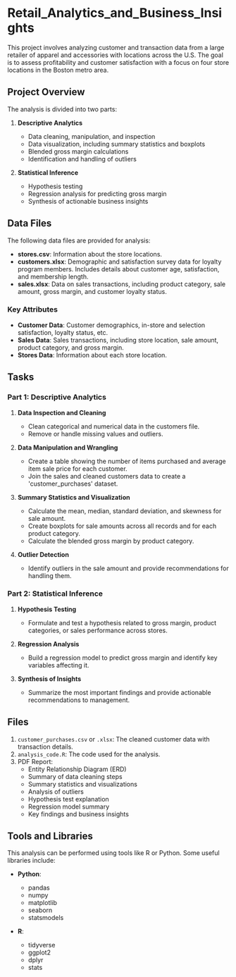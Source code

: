 # Retail_Analytics_and_Business_Insights

This project involves analyzing customer and transaction data from a large retailer of apparel and accessories with locations across the U.S. The goal is to assess profitability and customer satisfaction with a focus on four store locations in the Boston metro area.

## Project Overview

The analysis is divided into two parts:

1. **Descriptive Analytics**
   - Data cleaning, manipulation, and inspection
   - Data visualization, including summary statistics and boxplots
   - Blended gross margin calculations
   - Identification and handling of outliers

2. **Statistical Inference**
   - Hypothesis testing
   - Regression analysis for predicting gross margin
   - Synthesis of actionable business insights

## Data Files

The following data files are provided for analysis:

- **stores.csv**: Information about the store locations.
- **customers.xlsx**: Demographic and satisfaction survey data for loyalty program members. Includes details about customer age, satisfaction, and membership length.
- **sales.xlsx**: Data on sales transactions, including product category, sale amount, gross margin, and customer loyalty status.

### Key Attributes

- **Customer Data**: Customer demographics, in-store and selection satisfaction, loyalty status, etc.
- **Sales Data**: Sales transactions, including store location, sale amount, product category, and gross margin.
- **Stores Data**: Information about each store location.

## Tasks

### Part 1: Descriptive Analytics

1. **Data Inspection and Cleaning**
   - Clean categorical and numerical data in the customers file.
   - Remove or handle missing values and outliers.
   
2. **Data Manipulation and Wrangling**
   - Create a table showing the number of items purchased and average item sale price for each customer.
   - Join the sales and cleaned customers data to create a 'customer_purchases' dataset.

3. **Summary Statistics and Visualization**
   - Calculate the mean, median, standard deviation, and skewness for sale amount.
   - Create boxplots for sale amounts across all records and for each product category.
   - Calculate the blended gross margin by product category.

4. **Outlier Detection**
   - Identify outliers in the sale amount and provide recommendations for handling them.

### Part 2: Statistical Inference

1. **Hypothesis Testing**
   - Formulate and test a hypothesis related to gross margin, product categories, or sales performance across stores.

2. **Regression Analysis**
   - Build a regression model to predict gross margin and identify key variables affecting it.

3. **Synthesis of Insights**
   - Summarize the most important findings and provide actionable recommendations to management.

## Files

1. `customer_purchases.csv` or `.xlsx`: The cleaned customer data with transaction details.
2. `analysis_code.R`: The code used for the analysis.
3. PDF Report:
   - Entity Relationship Diagram (ERD)
   - Summary of data cleaning steps
   - Summary statistics and visualizations
   - Analysis of outliers
   - Hypothesis test explanation
   - Regression model summary
   - Key findings and business insights

## Tools and Libraries

This analysis can be performed using tools like R or Python. Some useful libraries include:

- **Python**:
  - pandas
  - numpy
  - matplotlib
  - seaborn
  - statsmodels
  
- **R**:
  - tidyverse
  - ggplot2
  - dplyr
  - stats

